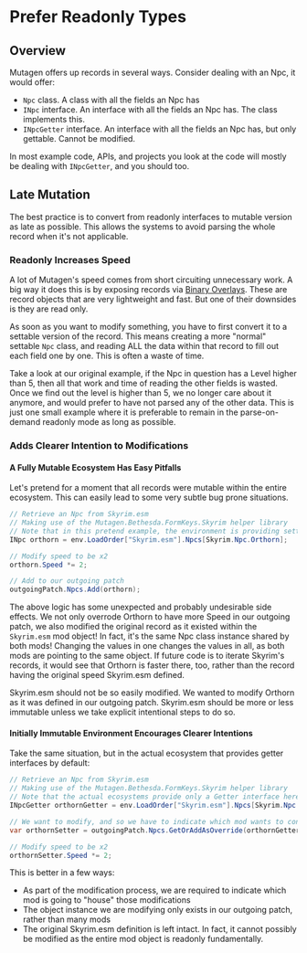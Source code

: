 # Prefer Readonly Types
## Overview
Mutagen offers up records in several ways.  Consider dealing with an Npc, it would offer:

- `Npc` class.   A class with all the fields an Npc has
- `INpc` interface.   An interface with all the fields an Npc has.  The class implements this.
- `INpcGetter` interface.  An interface with all the fields an Npc has, but only gettable.  Cannot be modified.

In most example code, APIs, and projects you look at the code will mostly be dealing with `INpcGetter`, and you should too.

## Late Mutation
The best practice is to convert from readonly interfaces to mutable version as late as possible.  This allows the systems to avoid parsing the whole record when it's not applicable.

### Readonly Increases Speed
A lot of Mutagen's speed comes from short circuiting unnecessary work.  A big way it does this is by exposing records via [Binary Overlays](../plugins/Importing.md).  These are record objects that are very lightweight and fast.   But one of their downsides is they are read only.

As soon as you want to modify something, you have to first convert it to a settable version of the record.  This means creating a more "normal" settable `Npc` class, and reading ALL the data within that record to fill out each field one by one.  This is often a waste of time.

Take a look at our original example, if the Npc in question has a Level higher than 5, then all that work and time of reading the other fields is wasted.  Once we find out the level is higher than 5, we no longer care about it anymore, and would prefer to have not parsed any of the other data.  This is just one small example where it is preferable to remain in the parse-on-demand readonly mode as long as possible.

### Adds Clearer Intention to Modifications
#### A Fully Mutable Ecosystem Has Easy Pitfalls
Let's pretend for a moment that all records were mutable within the entire ecosystem.  This can easily lead to some very subtle bug prone situations.

```cs
// Retrieve an Npc from Skyrim.esm
// Making use of the Mutagen.Bethesda.FormKeys.Skyrim helper library
// Note that in this pretend example, the environment is providing setter interfaces
INpc orthorn = env.LoadOrder["Skyrim.esm"].Npcs[Skyrim.Npc.Orthorn];

// Modify speed to be x2
orthorn.Speed *= 2;

// Add to our outgoing patch
outgoingPatch.Npcs.Add(orthorn);
```

The above logic has some unexpected and probably undesirable side effects.  We not only overrode Orthorn to have more Speed in our outgoing patch, we also modified the original record as it existed within the `Skyrim.esm` mod object!   In fact, it's the same Npc class instance shared by both mods!  Changing the values in one changes the values in all, as both mods are pointing to the same object.  If future code is to iterate Skyrim's records, it would see that Orthorn is faster there, too, rather than the record having the original speed Skyrim.esm defined.  

Skyrim.esm should not be so easily modified.  We wanted to modify Orthorn as it was defined in our outgoing patch.  Skyrim.esm should be more or less immutable unless we take explicit intentional steps to do so.

#### Initially Immutable Environment Encourages Clearer Intentions
Take the same situation, but in the actual ecosystem that provides getter interfaces by default:
```cs
// Retrieve an Npc from Skyrim.esm
// Making use of the Mutagen.Bethesda.FormKeys.Skyrim helper library
// Note that the actual ecosystems provide only a Getter interface here
INpcGetter orthornGetter = env.LoadOrder["Skyrim.esm"].Npcs[Skyrim.Npc.Orthorn];

// We want to modify, and so we have to indicate which mod wants to contain that modification
var orthornSetter = outgoingPatch.Npcs.GetOrAddAsOverride(orthornGetter);

// Modify speed to be x2
orthornSetter.Speed *= 2;
```

This is better in a few ways:

- As part of the modification process, we are required to indicate which mod is going to "house" those modifications
- The object instance we are modifying only exists in our outgoing patch, rather than many mods
- The original Skyrim.esm definition is left intact.  In fact, it cannot possibly be modified as the entire mod object is readonly fundamentally.
